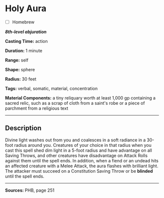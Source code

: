 # Holy Aura

- [ ] Homebrew

***8th-level abjuration***

**Casting Time:** action

**Duration:** 1 minute

**Range:** self

**Shape:** sphere

**Radius:** 30 feet

**Tags:** verbal, somatic, material, concentration

**Material Components:** a tiny reliquary worth at least 1,000 gp containing a sacred relic, such as a scrap of cloth from a saint's robe or a piece of parchment from a religious text

---

## Description
Divine light washes out from you and coalesces in a soft radiance in a 30-foot radius around you.
Creatures of your choice in that radius when you cast this spell shed dim light in a 5-foot radius and have advantage on all Saving Throws, and other creatures have disadvantage on Attack Rolls against them until the spell ends.
In addition, when a fiend or an undead hits an affected creature with a Melee Attack, the aura flashes with brilliant light.
The attacker must succeed on a Constitution Saving Throw or be **blinded** until the spell ends.

---

**Sources:** PHB, page 251
